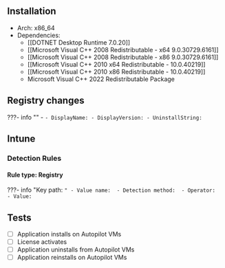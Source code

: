 ## Installation
- Arch: x86_64
- Dependencies:
	- [[DOTNET Desktop Runtime 7.0.20]]
	- [[Microsoft Visual C++ 2008 Redistributable - x64 9.0.30729.6161]]
	- [[Microsoft Visual C++ 2008 Redistributable - x86 9.0.30729.6161]]
	- [[Microsoft Visual C++ 2010  x64 Redistributable - 10.0.40219]]
	- [[Microsoft Visual C++ 2010  x86 Redistributable - 10.0.40219]]
	- Microsoft Visual C++ 2022 Redistributable Package
## Registry changes
???- info ""
	- ``
		- DisplayName:
		- DisplayVersion:
		- UninstallString: ``
## Intune
### Detection Rules
#### Rule type: Registry
???- info "Key path: ``"
	- Value name: 
	- Detection method: 
	- Operator: 
	- Value: ``
## Tests
- [ ] Application installs on Autopilot VMs
- [ ] License activates
- [ ] Application uninstalls from Autopilot VMs
- [ ] Application reinstalls on Autopilot VMs